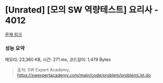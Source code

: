 # [Unrated] [모의 SW 역량테스트] 요리사 - 4012 

[문제 링크](https://swexpertacademy.com/main/code/problem/problemDetail.do?contestProbId=AWIeUtVakTMDFAVH) 

### 성능 요약

메모리: 23,360 KB, 시간: 271 ms, 코드길이: 1,479 Bytes



> 출처: SW Expert Academy, https://swexpertacademy.com/main/code/problem/problemList.do
